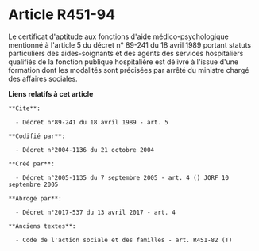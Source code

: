 # Article R451-94

Le certificat d'aptitude aux fonctions d'aide médico-psychologique mentionné à l'article 5 du décret n° 89-241 du 18 avril
1989 portant statuts particuliers des aides-soignants et des agents des services hospitaliers qualifiés de la fonction
publique hospitalière est délivré à l'issue d'une formation dont les modalités sont précisées par arrêté du ministre chargé
des affaires sociales.

**Liens relatifs à cet article**

	**Cite**:

	  - Décret n°89-241 du 18 avril 1989 - art. 5

	**Codifié par**:

	  - Décret n°2004-1136 du 21 octobre 2004

	**Créé par**:

	  - Décret n°2005-1135 du 7 septembre 2005 - art. 4 () JORF 10 septembre 2005

	**Abrogé par**:

	  - Décret n°2017-537 du 13 avril 2017 - art. 4

	**Anciens textes**:

	  - Code de l'action sociale et des familles - art. R451-82 (T)

